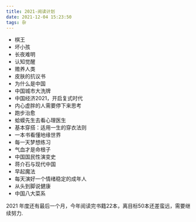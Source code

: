 ```yaml
---
title: 2021-阅读计划
date: 2021-12-04 15:23:50
tags: 杂
---
```


- 棋王
- 坏小孩
- 长夜难明
- 认知觉醒
- 赡养人类
- 皮肤的抗议书
- 为什么是中国
- 中国城市大洗牌
- 中国经济2021，开启复式时代
- 内心虚胖的人需要停下来思考
- 跑步治愈
- 蛤蟆先生去看心理医生
- 基本穿搭：适用一生的穿衣法则
- 一本书看懂地缘世界
- 每一天梦想练习
- 气血才是命根子
- 中国国民性演变史
- 蒋介石与现代中国
- 早起魔法
- 每天演好一个情绪稳定的成年人
- 从头到脚说健康
- 中国八大菜系

2021 年度还有最后一个月，今年阅读完书籍22本，离目标50本还差蛮远，需要继续努力.

